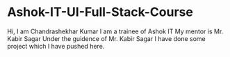 # Ashok-IT-UI-Full-Stack-Course
Hi, 
I am Chandrashekhar Kumar
I am a trainee of Ashok IT
My mentor is Mr. Kabir Sagar
Under the guidence of Mr. Kabir Sagar I have done some project which I have pushed here.

